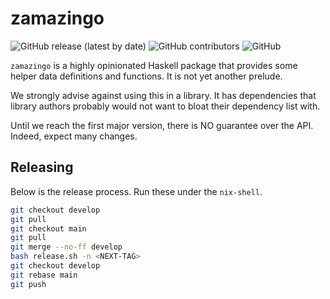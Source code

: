 # zamazingo

![GitHub release (latest by date)](https://img.shields.io/github/v/release/telostat/zamazingo)
![GitHub contributors](https://img.shields.io/github/contributors/telostat/zamazingo)
![GitHub](https://img.shields.io/github/license/telostat/zamazingo)

`zamazingo` is a highly opinionated Haskell package that provides some
helper data definitions and functions. It is not yet another prelude.

We strongly advise against using this in a library. It has
dependencies that library authors probably would not want to bloat
their dependency list with.

Until we reach the first major version, there is NO guarantee over the
API. Indeed, expect many changes.

## Releasing

Below is the release process. Run these under the `nix-shell`.

```sh
git checkout develop
git pull
git checkout main
git pull
git merge --no-ff develop
bash release.sh -n <NEXT-TAG>
git checkout develop
git rebase main
git push
```
